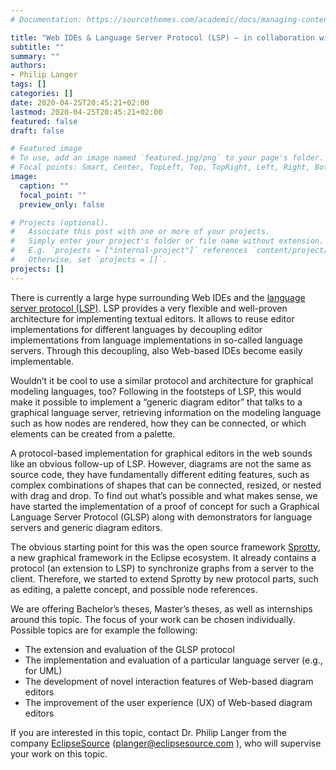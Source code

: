```yaml
---
# Documentation: https://sourcethemes.com/academic/docs/managing-content/

title: "Web IDEs & Language Server Protocol (LSP) – in collaboration with EclipseSource"
subtitle: ""
summary: ""
authors:
- Philip Langer
tags: []
categories: []
date: 2020-04-25T20:45:21+02:00
lastmod: 2020-04-25T20:45:21+02:00
featured: false
draft: false

# Featured image
# To use, add an image named `featured.jpg/png` to your page's folder.
# Focal points: Smart, Center, TopLeft, Top, TopRight, Left, Right, BottomLeft, Bottom, BottomRight.
image:
  caption: ""
  focal_point: ""
  preview_only: false

# Projects (optional).
#   Associate this post with one or more of your projects.
#   Simply enter your project's folder or file name without extension.
#   E.g. `projects = ["internal-project"]` references `content/project/deep-learning/index.md`.
#   Otherwise, set `projects = []`.
projects: []
---
```


There is currently a large hype surrounding Web IDEs and the 
[language server protocol (LSP)](https://microsoft.github.io/language-server-protocol/overview). 
LSP provides a very flexible and well-proven architecture for implementing textual editors. It allows to reuse editor 
implementations for different languages by decoupling editor implementations from language implementations in so-called 
language servers. Through this decoupling, also Web-based IDEs become easily implementable.

Wouldn’t it be cool to use a similar protocol and architecture for graphical modeling languages, too? Following in the 
footsteps of LSP, this would make it possible to implement a “generic diagram editor” that talks to a graphical language 
server, retrieving information on the modeling language such as how nodes are rendered, how they can be connected, or 
which elements can be created from a palette.

A protocol-based implementation for graphical editors in the web sounds like an obvious follow-up of LSP. However, 
diagrams are not the same as source code, they have fundamentally different editing features, such as complex 
combinations of shapes that can be connected, resized, or nested with drag and drop. To find out what’s possible and 
what makes sense, we have started the implementation of a proof of concept for such a Graphical Language Server 
Protocol (GLSP) along with demonstrators for language servers and generic diagram editors.  

The obvious starting point for this was the open source framework 
[Sprotty](https://projects.eclipse.org/proposals/eclipse-sprotty), a new graphical framework in the Eclipse ecosystem. 
It already contains a protocol (an extension to LSP) to synchronize graphs from a server to the client. Therefore, 
we started to extend Sprotty by new protocol parts, such as editing, a palette concept, and possible node references.

We are offering Bachelor’s theses, Master’s theses, as well as internships around this topic. The focus of your work 
can be chosen individually. Possible topics are for example the following:
* The extension and evaluation of the GLSP protocol
* The implementation and evaluation of a particular language server (e.g., for UML)
* The development of novel interaction features of Web-based diagram editors
* The improvement of the user experience (UX) of Web-based diagram editors

If you are interested in this topic, contact Dr. Philip Langer from the company 
[EclipseSource](https://eclipsesource.com/about/company/eclipsesource-services/) 
([planger@eclipsesource.com](mailto:planger@eclipsesource.com) ), who will supervise your work on this topic.
